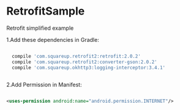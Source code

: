 # RetrofitSample
Retrofit simplified example

1.Add these dependencies in Gradle:

```gradle

  compile 'com.squareup.retrofit2:retrofit:2.0.2'
  compile 'com.squareup.retrofit2:converter-gson:2.0.2'
  compile 'com.squareup.okhttp3:logging-interceptor:3.4.1'
  
  ```

2.Add Permission in Manifest:

```xml

<uses-permission android:name="android.permission.INTERNET"/>

```


  
